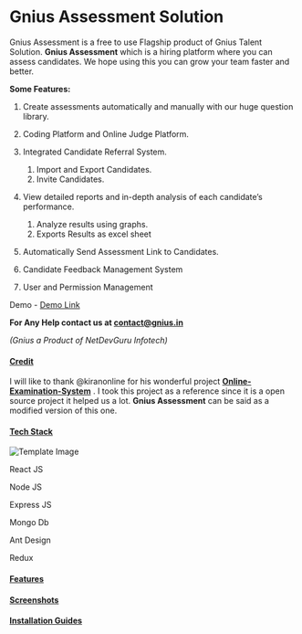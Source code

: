 # Gnius Assessment Solution



Gnius Assessment is a free to use Flagship product of Gnius Talent Solution. **Gnius Assessment** which is a hiring platform where you can assess candidates. We hope using this you can grow your team faster and better. 

**Some Features:**

1. Create assessments automatically and manually with our huge question library.

2. Coding Platform and Online Judge Platform.

3. Integrated Candidate Referral System. 
   1. Import and Export Candidates. 
   2. Invite Candidates.

4. View detailed reports and in-depth analysis of each candidate’s performance.
   1. Analyze results using graphs.
   2. Exports Results as excel sheet
5. Automatically Send Assessment Link to Candidates.
6. Candidate Feedback Management System
7. User and Permission Management

Demo - [Demo Link](assessment.gnius.in)

**For Any Help contact us at contact@gnius.in**

*(Gnius a Product of NetDevGuru Infotech)*

#### <u>Credit</u>

I will like to thank @kiranonline for his wonderful project **[ Online-Examination-System](https://github.com/kiranonline/Online-Examination-System)** . I took this project as a reference since it is a open source project it helped us a lot. **Gnius Assessment** can be said as a modified version of this one.

#### <u>Tech Stack</u>

![Template Image](https://res.cloudinary.com/gniusedu/image/upload/v1635680069/Assessment_kwmqnu.png)



React JS

Node JS

Express JS

Mongo Db

Ant Design

Redux

#### <u>Features</u>

#### <u>Screenshots</u>



#### <u>Installation Guides</u>